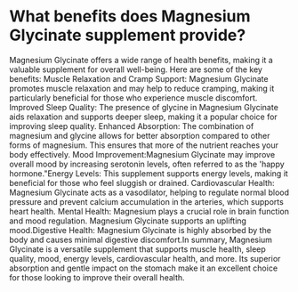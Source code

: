 # What benefits does Magnesium Glycinate supplement provide?

Magnesium Glycinate offers a wide range of health benefits, making it a valuable supplement for overall well-being. Here are some of the key benefits: Muscle Relaxation and Cramp Support: Magnesium Glycinate promotes muscle relaxation and may help to reduce cramping, making it particularly beneficial for those who experience muscle discomfort. Improved Sleep Quality: The presence of glycine in Magnesium Glycinate aids relaxation and supports deeper sleep, making it a popular choice for improving sleep quality. Enhanced Absorption: The combination of magnesium and glycine allows for better absorption compared to other forms of magnesium. This ensures that more of the nutrient reaches your body effectively. Mood Improvement:Magnesium Glycinate may improve overall mood by increasing serotonin levels, often referred to as the 'happy hormone."Energy Levels: This supplement supports energy levels, making it beneficial for those who feel sluggish or drained. Cardiovascular Health: Magnesium Glycinate acts as a vasodilator, helping to regulate normal blood pressure and prevent calcium accumulation in the arteries, which supports heart health. Mental Health: Magnesium plays a crucial role in brain function and mood regulation. Magnesium Glycinate supports an uplifting mood.Digestive Health: Magnesium Glycinate is highly absorbed by the body and causes minimal digestive discomfort.In summary, Magnesium Glycinate is a versatile supplement that supports muscle health, sleep quality, mood, energy levels, cardiovascular health, and more. Its superior absorption and gentle impact on the stomach make it an excellent choice for those looking to improve their overall health.